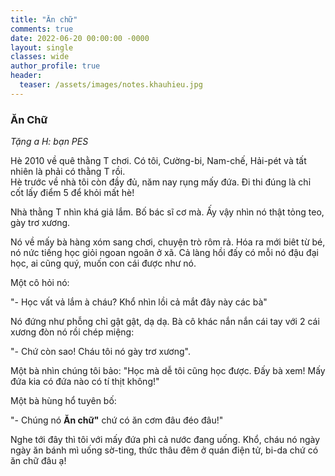 ```yaml
---
title: "Ăn chữ"
comments: true
date: 2022-06-20 00:00:00 -0000
layout: single
classes: wide
author_profile: true
header:
  teaser: /assets/images/notes.khauhieu.jpg
---
```


### Ăn Chữ

*Tặng a H: bạn PES*

Hè 2010 về quê thằng T chơi. 
Có tôi, Cường-bi, Nam-chế, Hải-pét và tất nhiên là phải có thằng T rồi.  
Hè trước về nhà tôi còn đầy đủ, năm nay rụng mấy đứa. Đi thi đúng là chỉ cốt lấy điểm 5 để khỏi mất hè!

Nhà thằng T nhìn khá giả lắm. Bố bác sĩ cơ mà. 
Ấy vậy nhìn nó thật tỏng teo, gày trơ xương.

Nó về mấy bà hàng xóm sang chơi, chuyện trò rôm rả. 
Hóa ra mới biêt từ bé, nó nức tiếng học giỏi ngoan ngoãn ở xã. 
Cả làng hồi đấy có mỗi nó đậu đại học, ai cũng quý, muốn con cái được như nó.

Một cô hỏi nó:

"- Học vất vả lắm à cháu? Khổ nhìn lồi cả mắt đây này các bà"

Nó đứng như phỗng chỉ gật gật, dạ dạ. Bà cô khác nắn nắn cái tay với 2 cái xương đòn nó rồi chép miệng:

"- Chứ còn sao! Cháu tôi nó gày trơ xương".

Một bà nhìn chúng tôi bảo: "Học mà dễ tôi cũng học được. Đấy bà xem! Mấy đứa kia có đứa nào có tí thịt không!"

Một bà hùng hổ tuyên bố: 

"- Chúng nó **Ăn chữ"** chứ có ăn cơm đâu đéo đâu!" 

Nghe tới đây thì tôi với mấy đứa phì cả nước đang uống. 
Khổ, cháu nó ngày ngày ăn bánh mì uống sờ-ting, thức thâu đêm ở quán điện tử, bi-da chứ có ăn chữ đâu ạ!

